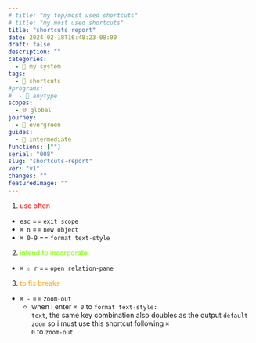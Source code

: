 ```yaml
---
# title: "my top/most used shortcuts"
# title: "my most used shortcuts"
title: "shortcuts report"
date: 2024-02-18T16:48:23-08:00
draft: false
description: ""
categories:
  - 🎡 my system
tags:
  - 🎯 shortcuts
#programs:
#  - 🦎 anytype
scopes:
  - 🌐 global
journey:
  - 🌲 evergreen
guides:
  - 🐓 intermediate
functions: [""]
serial: "008"
slug: "shortcuts-report"
ver: "v1"
changes: ""
featuredImage: ""
---
```

1. <span style="color: red;">use often</span>
- <code>esc</code> == <code>exit scope</code>
- <code>⌘ n</code> == <code>new object</code>
- <code>⌘ 0-9</code> == <code>format text-style</code>

2. <span style="color: chartreuse;">intend to incorporate</span>
- <code>⌘ ⇧ r</code> == <code>open relation-pane</code>

3. <span style="color: orange;">to fix breaks</span>
- <code>⌘ -</code> == <code>zoom-out</code>
    - when i enter <code>⌘ 0</code> to <code>format text-style: text</code>, the same key combination also doubles as the output <code>default zoom</code> so i must use this shortcut following <code>⌘ 0</code> to <code>zoom-out</code>

<!-- scraps
~ ~ ~ ~ ~ ~ ~ ~ ~ ~ ~ ~ ~ ~ ~ ~ ~ ~ ~ ~ ~ ~ ~ ~ ~ ~ ~ ~
~ • ~ • ~ • ~ • ~ • ~ • ~ • ~ • ~ • ~ • ~ • ~ • ~ • ~ •
~ ~ ~ ~ ~ ~ ~ ~ ~ ~ ~ ~ ~ ~ ~ ~ ~ ~ ~ ~ ~ ~ ~ ~ ~ ~ ~ ~

<span style="color: red;"> </span>

1. <span style="color: red;">top tier</span>

008 ~ top shortcuts


-->
